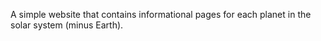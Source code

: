 A simple website that contains informational pages for each planet in the solar system (minus Earth).